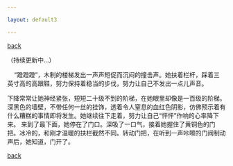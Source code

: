 ```yaml
---

layout: default3

---
```


<p style="text-align:left"><a href="../index.html">back</a></p>

（持续更新中...）

<p>&nbsp;&nbsp;&nbsp;&nbsp;“蹬蹬蹬”，木制的楼梯发出一声声短促而沉闷的撞击声。她扶着栏杆，踩着三英寸高的高跟鞋，努力保持着稳当的步伐，努力让自己不发出一点儿声音。</p>
下降常常让她神经紧张，短短二十级不到的阶梯，在她眼里却像是一百级的阶梯。深黑色的墙壁，不带任何一丝的挂饰，透着令人窒息的血红色阴影，仿佛预示着有什么糟糕的事情即将发生。她继续往下走着，努力让自己“怦怦”作响的心率降下来。
来到了最下面，她停在了门口。深吸了一口气，接着她握住了黄铜色的门把。冰冷的，和刚才温暖的扶栏截然不同。转动门把，在听到一声咔嚓的门阀制动声后，她知道，门开了。
  

<p style="text-align:left"><a href="../index.html">back</a></p>




